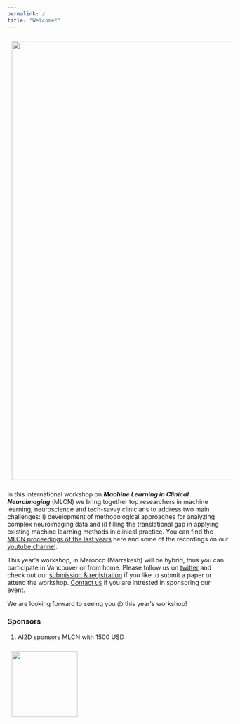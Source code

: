 ```yaml
---
permalink: /
title: "Welcome!"
---
```


<img align="center" src="https://mlcnworkshop.github.io/images/MLCN_landing.jpg" width="1000 px" style="padding: 10px">

In this international workshop on ***Machine Learning in Clinical Neuroimaging*** (MLCN) we bring together top researchers in machine learning, neuroscience and tech-savvy clinicians to address two main challenges: i) development of methodological approaches for analyzing complex neuroimaging data and ii) filling the translational gap in applying existing machine learning methods in clinical practice. You can find the [MLCN proceedings of the last years](https://link.springer.com/conference/mlcn) here and some of the recordings on our [youtube channel](https://www.youtube.com/channel/UC7RKhS5bHKiuYXdaBolX6Og).

This year's workshop, in Marocco (Marrakesh) will be hybrid, thus you can participate in Vancouver or from home. Please follow us on [twitter](https://twitter.com/MLCNworkshop) and check out our [submission & registration](https://mlcnworkshop.github.io/submission_registration/) if you like to submit a paper or attend the workshop. [Contact us](mailto:dr.thomas.wolfers@gmail.com) if you are intrested in sponsoring our event.

We are looking forward to seeing you @ this year's workshop!

### Sponsors 

1) AI2D sponsors MLCN with 1500 USD
<img align="left" src="https://mlcnworkshop.github.io/images/AI2D_logo.png" width="150 px" style="padding: 10px">

